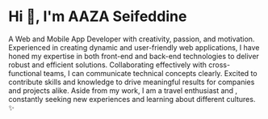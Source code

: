 <h1>Hi 👋, I'm AAZA Seifeddine</h1>
<p>
  A Web and Mobile App Developer with creativity, passion, and motivation. Experienced in creating dynamic and user-friendly web applications, I have honed my expertise in both front-end and back-end technologies to deliver robust and efficient solutions. Collaborating effectively with cross-functional teams, I can communicate technical concepts clearly. Excited to contribute skills and knowledge to drive meaningful results for companies and projects alike.
Aside from my work, I am a travel enthusiast and , constantly seeking new experiences and learning about different cultures. ✨
</p>


